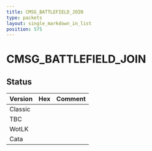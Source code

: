 ```yaml
---
title: CMSG_BATTLEFIELD_JOIN
type: packets
layout: single_markdown_in_list
position: 575
---
```


# CMSG_BATTLEFIELD_JOIN

## Status

Version | Hex | Comment
---------- | ---------- | ---------- 
Classic |  |  
TBC |  |  
WotLK |  |  
Cata |  |  
